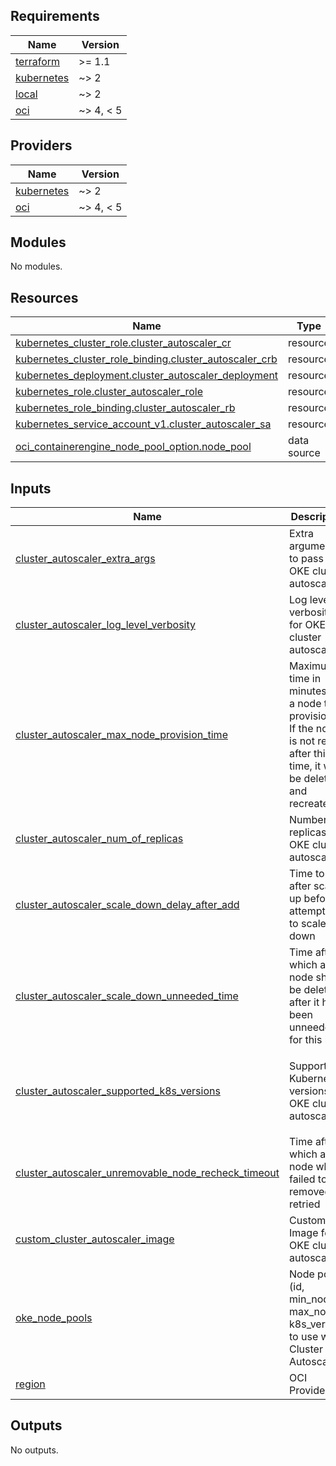 <!-- BEGIN_TF_DOCS -->
## Requirements

| Name | Version |
|------|---------|
| <a name="requirement_terraform"></a> [terraform](#requirement\_terraform) | >= 1.1 |
| <a name="requirement_kubernetes"></a> [kubernetes](#requirement\_kubernetes) | ~> 2 |
| <a name="requirement_local"></a> [local](#requirement\_local) | ~> 2 |
| <a name="requirement_oci"></a> [oci](#requirement\_oci) | ~> 4, < 5 |

## Providers

| Name | Version |
|------|---------|
| <a name="provider_kubernetes"></a> [kubernetes](#provider\_kubernetes) | ~> 2 |
| <a name="provider_oci"></a> [oci](#provider\_oci) | ~> 4, < 5 |

## Modules

No modules.

## Resources

| Name | Type |
|------|------|
| [kubernetes_cluster_role.cluster_autoscaler_cr](https://registry.terraform.io/providers/hashicorp/kubernetes/latest/docs/resources/cluster_role) | resource |
| [kubernetes_cluster_role_binding.cluster_autoscaler_crb](https://registry.terraform.io/providers/hashicorp/kubernetes/latest/docs/resources/cluster_role_binding) | resource |
| [kubernetes_deployment.cluster_autoscaler_deployment](https://registry.terraform.io/providers/hashicorp/kubernetes/latest/docs/resources/deployment) | resource |
| [kubernetes_role.cluster_autoscaler_role](https://registry.terraform.io/providers/hashicorp/kubernetes/latest/docs/resources/role) | resource |
| [kubernetes_role_binding.cluster_autoscaler_rb](https://registry.terraform.io/providers/hashicorp/kubernetes/latest/docs/resources/role_binding) | resource |
| [kubernetes_service_account_v1.cluster_autoscaler_sa](https://registry.terraform.io/providers/hashicorp/kubernetes/latest/docs/resources/service_account_v1) | resource |
| [oci_containerengine_node_pool_option.node_pool](https://registry.terraform.io/providers/oracle/oci/latest/docs/data-sources/containerengine_node_pool_option) | data source |

## Inputs

| Name | Description | Type | Default | Required |
|------|-------------|------|---------|:--------:|
| <a name="input_cluster_autoscaler_extra_args"></a> [cluster\_autoscaler\_extra\_args](#input\_cluster\_autoscaler\_extra\_args) | Extra arguments to pass to OKE cluster autoscaler | `list` | `[]` | no |
| <a name="input_cluster_autoscaler_log_level_verbosity"></a> [cluster\_autoscaler\_log\_level\_verbosity](#input\_cluster\_autoscaler\_log\_level\_verbosity) | Log level verbosity for OKE cluster autoscaler | `number` | `4` | no |
| <a name="input_cluster_autoscaler_max_node_provision_time"></a> [cluster\_autoscaler\_max\_node\_provision\_time](#input\_cluster\_autoscaler\_max\_node\_provision\_time) | Maximum time in minutes for a node to be provisioned. If the node is not ready after this time, it will be deleted and recreated | `string` | `"25m"` | no |
| <a name="input_cluster_autoscaler_num_of_replicas"></a> [cluster\_autoscaler\_num\_of\_replicas](#input\_cluster\_autoscaler\_num\_of\_replicas) | Number of replicas for OKE cluster autoscaler | `number` | `3` | no |
| <a name="input_cluster_autoscaler_scale_down_delay_after_add"></a> [cluster\_autoscaler\_scale\_down\_delay\_after\_add](#input\_cluster\_autoscaler\_scale\_down\_delay\_after\_add) | Time to wait after scale up before attempting to scale down | `string` | `"10m"` | no |
| <a name="input_cluster_autoscaler_scale_down_unneeded_time"></a> [cluster\_autoscaler\_scale\_down\_unneeded\_time](#input\_cluster\_autoscaler\_scale\_down\_unneeded\_time) | Time after which a node should be deleted after it has been unneeded for this long | `string` | `"10m"` | no |
| <a name="input_cluster_autoscaler_supported_k8s_versions"></a> [cluster\_autoscaler\_supported\_k8s\_versions](#input\_cluster\_autoscaler\_supported\_k8s\_versions) | Supported Kubernetes versions for OKE cluster autoscaler | `map(string)` | <pre>{<br/>  "1.23": "1.23.0-4",<br/>  "1.24": "1.24.0-5",<br/>  "1.25": "1.25.0-6",<br/>  "1.26": "1.26.2-7"<br/>}</pre> | no |
| <a name="input_cluster_autoscaler_unremovable_node_recheck_timeout"></a> [cluster\_autoscaler\_unremovable\_node\_recheck\_timeout](#input\_cluster\_autoscaler\_unremovable\_node\_recheck\_timeout) | Time after which a node which failed to be removed is retried | `string` | `"5m"` | no |
| <a name="input_custom_cluster_autoscaler_image"></a> [custom\_cluster\_autoscaler\_image](#input\_custom\_cluster\_autoscaler\_image) | Custom Image for OKE cluster autoscaler | `string` | `""` | no |
| <a name="input_oke_node_pools"></a> [oke\_node\_pools](#input\_oke\_node\_pools) | Node pools (id, min\_nodes, max\_nodes, k8s\_version) to use with Cluster Autoscaler | `list(any)` | `[]` | no |
| <a name="input_region"></a> [region](#input\_region) | OCI Provider | `any` | n/a | yes |

## Outputs

No outputs.
<!-- END_TF_DOCS -->